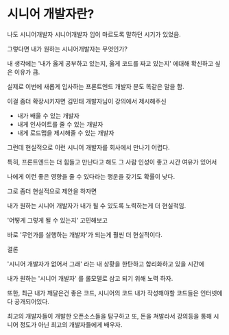 # 시니어 개발자란?

나도 시니어개발자 시니어개발자 입이 마르도록 말하던 시기가 있었음.

그렇다면 내가 원하는 시니어개발자는 무엇인가?



내 생각에는 '내가 옳게 공부하고 있는지, 옳게 코드를 짜고 있는지' 에대해 확신하고 싶은 이유가 큼.

실제로 이번에 새롭게 입사하는 프론트엔드 개발자 분도 똑같은 말을 함.



이걸 좀더 확장시키자면 김민태 개발자님이 강의에서 제시해주신

* 내가 배울 수 있는 개발자
* 내게 인사이트를 줄 수 있는 개발자
* 내게 로드맵을 제시해줄 수 있는 개발자



그런데 현실적으로 이런 시니어 개발자를 회사에서 만나기 어렵다.

특히, 프론트엔드는 더 힘들고 만난다고 해도 그 사람 인성이  좋고 시간 여유가 있어서&#x20;

나에게 이런 좋은 영향을 줄 수 있다라는 행운을 갖기도 확률이 낮다.



그로 좀더 현실적으로 제안을 하자면&#x20;



내가 원하는 시니어 개발자가 내가 될 수 있도록 노력하는게 더 현실적임.

'어떻게 그렇게 될 수 있는지' 고민해보고&#x20;

바로 '무언가를 실행하는 개발자'가 되는게 훨씬 더 현실적이다.



결론

'시니어 개발자가 없어서 그래' 라는 내 상황을 한탄하고 합리화하고 있을 시간에

내가 원하는 '시니어 개발자' 를 롤모델로 삼고 되기 위해 노력 하자.



또한, 최근 내가 깨달은건 좋은 코드, 시니어의 코드 내가 작성해야할 코드들은 인터넷에 다 공개되어있다.

최고의 개발자들이 개발한 오픈소스들을 탐구하고 또, 돈을 쳐발라서 강의등을 통해 시니어 정도가 아닌 최고의 개발자들에게 배우자.


